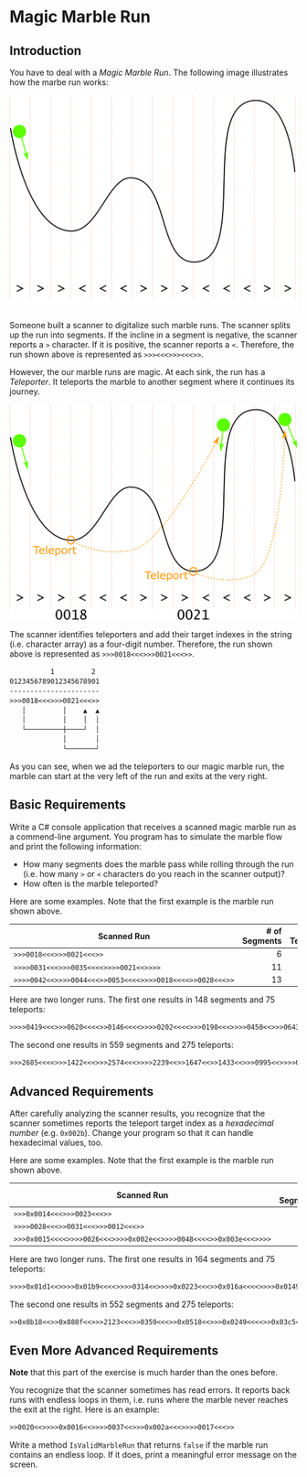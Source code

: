# Magic Marble Run

## Introduction

You have to deal with a *Magic Marble Run*. The following image illustrates how the marbe run works:

![Marble Run](./maze-basic.png)

Someone built a scanner to digitalize such marble runs. The scanner splits up the run into segments. If the incline in a segment is negative, the scanner reports a `>` character. If it is positive, the scanner reports a `<`. Therefore, the run shown above is represented as `>>><<<>>><<<>>`.

However, the our marble runs are magic. At each sink, the run has a *Teleporter*. It teleports the marble to another segment where it continues its journey.

![Magic Marble Run](./maze.png)

The scanner identifies teleporters and add their target indexes in the string (i.e. character array) as a four-digit number. Therefore, the run shown above is represented as `>>>0018<<<>>>0021<<<>>`.

```txt
          1         2
0123456789012345678901
----------------------
>>>0018<<<>>>0021<<<>>
   │         │    ▲  ▲
   │         │    │  │
   └─────────┼────┘  │
             │       │
             └───────┘
```

As you can see, when we ad the teleporters to our magic marble run, the marble can start at the very left of the run and exits at the very right.

## Basic Requirements

Write a C# console application that receives a scanned magic marble run as a commend-line argument. You program has to simulate the marble flow and print the following information:

* How many segments does the marble pass while rolling through the run (i.e. how many `>` or `<` characters do you reach in the scanner output)?
* How often is the marble teleported?

Here are some examples. Note that the first example is the marble run shown above.

| Scanned Run                                              | # of Segments | # of Teleports |
| -------------------------------------------------------- | ------------: | -------------: |
| `>>>0018<<<>>>0021<<<>>`                                 |             6 |              2 |
| `>>>>0031<<<>>>0035<<<<>>>>0021<<>>>>`                   |            11 |              3 |
| `>>>>0042<<>>>>0044<<<>>0053<<<<>>>>0018<<<<>>0028<<<>>` |            13 |              5 |

Here are two longer runs. The first one results in 148 segments and 75 teleports:

```txt
>>>>0419<<<>>>0620<<<<>>0146<<<<>>>>0202<<<<>>>0198<<<>>>>0450<<>>>0643<<<>>>>0045<<<<>>>>0655<<<>>0590<<<<>>>0743<<<>>>0144<<>>>>0028<<<>>>0339<<>>>0356<<<<>>0213<<>>0291<<>>0564<<>>0560<<<<>>0124<<>>>>0395<<<<>>>>0549<<<>>0365<<<>>>0263<<<>>>0401<<<>>>>0182<<<>>>0064<<<>>0282<<>>>0062<<<>>>>0506<<<>>>0108<<>>>0230<<<>>>0043<<>>0688<<<<>>>>0441<<>>>0157<<>>0179<<>>>>0098<<<>>>>0663<<<>>>0336<<<>>>>0623<<<>>0574<<>>>0677<<<<>>>0320<<<<>>>0754<<<>>>0435<<<>>>>0301<<>>>>0250<<<<>>0467<<<<>>>>0410<<<<>>>>0386<<<<>>>0074<<>>>0278<<>>0641<<<<>>0088<<>>>0231<<<>>>>0501<<<<>>0717<<>>>>0018<<<<>>>>0610<<>>>0311<<>>>>0471<<<>>>>0708<<<>>>0522<<>>>>0594<<<>>>0534<<>>>>0481<<<<>>>>0705<<<<>>0260<<<<>>0129<<<>>>>0757<<>>>0368<<<>>0532<<<>>>>0733<<>>0165<<<<>>>
```

The second one results in 559 segments and 275 teleports:

```txt
>>>2685<<<<>>>1422<<<>>>2574<<<>>>>2239<<>>1647<<>>1433<<>>>0995<<>>>>0751<<<<>>>>0816<<>>>0436<<<<>>0646<<>>>0721<<<<>>0609<<<>>>1602<<>>1529<<<>>>>2594<<<>>>>1067<<<>>>>1284<<<<>>>>0368<<>>>>2361<<<<>>>0706<<<>>>1903<<<<>>>>0958<<>>>2101<<>>>>2537<<<>>0472<<>>>>1245<<<<>>>>1170<<<>>1796<<>>1459<<>>>>0784<<<<>>>0284<<<>>0047<<<>>>1874<<<>>>>2041<<<>>1718<<<<>>>0128<<<>>>0339<<>>>>0883<<>>>>2378<<<<>>1758<<<<>>>>2313<<<>>>0594<<<<>>>2553<<<<>>1687<<<>>>0268<<>>>>1423<<<<>>>1462<<>>0536<<<>>>>2077<<<<>>>>0358<<<<>>1213<<>>>2397<<<>>>>0565<<>>>>0445<<>>0455<<<<>>>2120<<<<>>>2457<<>>2223<<<<>>>>0834<<<<>>>>2635<<>>>1842<<<>>>1774<<<<>>>1371<<<<>>>1611<<<>>2488<<>>>1825<<<<>>>>1079<<>>2564<<<<>>>>0680<<<<>>>1884<<<>>0425<<>>0252<<<<>>>>2791<<<<>>>1335<<<>>>>1562<<<<>>>>2232<<<<>>>>1114<<<>>>>1907<<<<>>1794<<<>>>>1539<<>>2765<<<<>>>>0975<<<<>>>0210<<<<>>>>0191<<<>>>2783<<<<>>>0771<<>>1004<<>>>>0814<<<>>>2671<<<>>0966<<>>>2745<<<>>2632<<<<>>>>0869<<<<>>2734<<>>>2201<<>>>0900<<<>>>>0220<<>>>>1976<<>>>1729<<<<>>0312<<<<>>>0274<<>>>1050<<<<>>>>2011<<<<>>>1216<<>>0390<<<<>>2408<<>>1296<<>>>1509<<<<>>0492<<>>2620<<>>>0920<<<<>>0029<<>>>>1853<<>>>0301<<<<>>>>0297<<<<>>1357<<<>>>1036<<<<>>>>0597<<<>>>>1346<<>>>1148<<<>>>>0483<<<<>>>>2088<<<>>>>2140<<>>>1949<<<>>>>2729<<>>1139<<<>>0943<<<>>>1179<<>>>0651<<<>>>2528<<>>>0157<<<>>>0057<<<<>>>>1105<<<<>>0846<<<>>0736<<>>1077<<<>>>>2069<<<>>2171<<>>>>2161<<<>>>0075<<<<>>0514<<>>>>1750<<<<>>1706<<>>>>1657<<>>2261<<<<>>>1815<<<<>>>0625<<<>>0911<<>>>2712<<<<>>>>2656<<<>>>2435<<<<>>1268<<<>>>0738<<<<>>>>1574<<>>>>1680<<<<>>2318<<<>>>>1845<<<>>>2485<<>>1660<<<<>>>>1492<<<<>>>>0109<<<<>>>>2245<<>>>0635<<<>>>>0137<<<<>>>>2213<<<>>2406<<>>0327<<<<>>>0349<<>>>>0857<<<<>>>0090<<>>>>1576<<<<>>>>2500<<<>>0555<<>>>>2032<<<<>>>>1250<<<<>>>1304<<<<>>>2350<<<>>>>1224<<<>>0119<<<>>2754<<<>>>1478<<>>>1543<<<>>1394<<<<>>>0019<<<<>>1816<<<<>>>>0665<<<>>>1930<<>>>>1944<<<<>>>>0667<<<>>>>2334<<<>>2030<<<<>>>0872<<<>>>1121<<<<>>1768<<<<>>>>0223<<>>>>0382<<<>>>>1924<<>>>>2515<<>>>>1586<<<>>>0696<<>>>>1872<<>>1965<<<<>>>0176<<<<>>2290<<>>>>0805<<<>>>>0710<<<<>>>0929<<<>>2172<<<>>>>2602<<<<>>>0414<<<>>>1014<<<<>>>0181<<<>>0896<<>>>>2009<<<>>>2152<<<>>>>0553<<<>>1635<<<<>>>>0155<<<>>0106<<>>1392<<<<>>>>1315<<>>2646<<<>>>2702<<>>>>1514<<<>>>>0378<<>>>>0240<<<>>>>0410<<<<>>>>0781<<<<>>>2271<<<>>>>1184<<<<>>>>2689<<>>>>0078<<<>>>1266<<<>>2443<<>>>>1325<<>>>>1150<<>>1195<<>>1096<<<<>>>1087<<<>>>1034<<>>>2477<<<>>>>1482<<<<>>>>0050<<<>>1017<<<<>>2339<<<<>>>0032<<<>>2059<<<>>>1727<<>>>0523<<>>>>2447<<<>>>1616<<<<>>2587<<>>>1379<<<<>>0578<<>>>>1982<<>>2104<<>>>>0493<<>>>>2524<<>>>>2795<<<>>>2263<<<<>>>2124<<<<>>0526<<<>>>1990<<<<>>>>1402<<<<>>>>2292<<<<>>>>1286<<<<>>>>2192<<<>>>2425<<<<>>>0976<<>>>>1696<<<>>>2381<<<<>>0243<<<<>>>>2582<<>>1443<<<<>>
```

## Advanced Requirements

After carefully analyzing the scanner results, you recognize that the scanner sometimes reports the teleport target index as a *hexadecimal number* (e.g. `0x002b`). Change your program so that it can handle hexadecimal values, too.

Here are some examples. Note that the first example is the marble run shown above.

| Scanned Run                                                       | # of Segments | # of Teleports |
| ----------------------------------------------------------------- | ------------: | -------------: |
| `>>>0x0014<<<>>>0023<<<>>`                                        |             6 |              2 |
| `>>>>0028<<<>>0031<<<>>>0012<<<>>`                                |             8 |              3 |
| `>>>0x0015<<<<>>>>0026<<<>>>>0x002e<<>>>>0048<<<<>>0x003e<<<>>>>` |            12 |              5 |

Here are two longer runs. The first one results in 164 segments and 75 teleports:

```txt
>>>>0x01d1<<>>>>0x01b9<<<<>>>>0314<<>>>>0x0223<<<>>0x016a<<<<>>>>0x0149<<<<>>0476<<<>>>>0705<<>>>0767<<<>>0843<<<>>>>0x00f4<<<<>>>0219<<>>0x032b<<>>>>0x00a0<<<<>>0x02a8<<<>>>>0x00fe<<<<>>0268<<<<>>>0x0288<<>>>>0x018f<<<<>>>>0x0088<<<<>>>>0x02ec<<>>0x001b<<<>>>>0661<<<<>>0x00cd<<<<>>>0617<<<<>>>>0x0024<<>>>>0462<<>>>>0x02b3<<<<>>>>0x01f9<<<<>>>0629<<<<>>>0x0205<<>>>0104<<<>>0x00ad<<<<>>>0x0216<<>>>0x0123<<>>>>0x004b<<<<>>0157<<<>>0423<<>>>0x02de<<<<>>>>0x022c<<<>>>0x023e<<>>0796<<>>>>0x007b<<>>0809<<<<>>>>0x01b0<<<<>>>>0x0117<<>>>>0x02b9<<>>>>0x0240<<>>0839<<<>>0x003d<<>>>0x0183<<<<>>0x005d<<<>>>>0102<<>>0588<<<>>0365<<<>>>>0x0337<<>>0127<<<<>>0x00ba<<<<>>>>0618<<<>>0303<<<<>>>0x00e6<<<>>>>0607<<>>0x003b<<>>>0778<<>>>>0x01e6<<<<>>0x015f<<>>>0x0131<<<<>>0787<<>>>0x01a5<<<>>0737<<>>0x0294<<>>>>0x0017<<<>>0x02d1<<<<>>0x017e<<>>0530<<>>>
```

The second one results in 552 segments and 275 teleports:

```txt
>>0x0b18<<>>0x080f<<>>>2123<<<>>0359<<<>>0x0518<<>>>0x0249<<<<>>0x03c5<<<<>>1042<<<>>>1421<<>>>>0x06e0<<<<>>0784<<<<>>>2189<<<>>0404<<<>>>>1065<<<>>>>1400<<>>>>0x0371<<>>0x0635<<<<>>2765<<<>>>>0105<<>>2024<<>>>0x01bf<<<>>>>1645<<>>>>1939<<<>>>>2415<<<>>0029<<<>>>>0x03a4<<>>>>2836<<<>>0x00cf<<<<>>>0x043f<<>>>>2086<<<>>>2010<<>>0x0983<<<>>>0x0226<<<<>>1192<<<<>>1614<<>>>0x0b5f<<<<>>2247<<<>>>>0x017b<<<>>0968<<<<>>>0x01ef<<>>>>2395<<<<>>>0x03f3<<<<>>>>0x03ba<<<<>>>>0x0a26<<<>>>1077<<>>>0x00bc<<>>>0x079d<<>>>0847<<<>>0x0684<<<>>0x0627<<<>>>>0324<<<>>>0x0420<<<<>>0x0940<<<>>>>0x0640<<>>>1292<<<<>>>>0x00fb<<<<>>0x023d<<>>>0x0399<<>>>>0751<<<>>2377<<<<>>>>0x04ab<<>>0x045d<<<<>>>0x0563<<<<>>>0305<<>>>2453<<<>>>0818<<>>>>1216<<<>>0x032d<<>>0x02fa<<>>>>0261<<<<>>1897<<<>>>2285<<<<>>>>2497<<<<>>>>0651<<<<>>0x0304<<>>>>1448<<>>>>0425<<<>>1858<<<<>>>1440<<<<>>1679<<<>>>0x0610<<<<>>>2729<<<>>>>0x0186<<<<>>0x03f6<<<>>2632<<>>>0031<<>>0x09f6<<<<>>>>0x086f<<<>>0x0607<<<<>>0x0863<<<<>>>0x00bf<<<>>2526<<<>>>>0x0a7b<<<>>>0339<<<>>1900<<<>>0x009b<<<<>>>0x05f2<<<>>>>1928<<>>>0x0084<<<>>>0361<<>>2949<<>>>0707<<<>>>2746<<<<>>0x0af6<<<<>>>>1495<<<>>2338<<<<>>0x0531<<>>>0476<<<<>>>>1475<<>>>>2976<<<<>>>0x06f7<<<>>1513<<<>>>>1835<<>>0x005a<<<>>>>2663<<>>>0x0680<<<<>>>>0686<<<>>>0x06ba<<<<>>>>1881<<<>>>>0x05f4<<>>>>2334<<<>>>>1983<<<<>>>>0x009d<<<<>>>>0x0b0a<<<>>>2596<<<<>>>>2942<<<<>>>0x06a4<<>>>>0x017d<<>>>2506<<>>>1234<<<>>>0929<<>>>2427<<<<>>2792<<>>>0106<<>>>>0450<<>>>0858<<>>0177<<<>>0414<<<<>>2288<<<>>>>1353<<<>>2052<<<>>0507<<<<>>>1088<<<<>>1993<<<<>>>>0x066c<<>>>0465<<<>>>>1131<<<>>>>0x051a<<>>>>0x0b54<<<>>>0x01f9<<<>>>>2863<<<>>1870<<<>>0x061e<<>>0710<<<<>>>>0x00f3<<<>>>2870<<>>0x02da<<<>>>>0990<<<<>>>>0x0557<<>>>0x0362<<<>>0x0a84<<<>>>0x04bb<<<>>>>2073<<>>>>0x0321<<<<>>>0x0387<<<<>>>1735<<<>>>0739<<>>>>0080<<<>>>>0x007c<<>>>>1113<<<>>>2187<<<>>0x0408<<>>>>0x08a7<<>>>>1158<<<<>>2275<<>>0x09f7<<>>0x04ea<<<<>>>2107<<>>0x0a50<<>>>0x04e9<<<>>>>0x065a<<<>>2735<<>>>>0834<<<>>0x02a2<<<>>0642<<>>0843<<<>>>>1243<<<>>>1098<<<<>>0527<<<>>>>2145<<>>>>1821<<<<>>>2768<<<<>>>0x05b9<<>>0586<<<<>>>>0x08b4<<<<>>>0x05d6<<<<>>>>0x08cf<<<>>0238<<<>>0x08d1<<<<>>1801<<<>>>0x0b9c<<>>0x0090<<<>>0x0b8d<<<<>>0x03e7<<<<>>>>0x058b<<<<>>0x0775<<<>>2565<<<<>>2177<<>>>>1579<<<>>>0274<<>>>0x07e4<<>>0620<<<>>0x003e<<<<>>>0x0856<<>>2709<<>>>0018<<<>>2493<<<<>>>1167<<<<>>>2618<<<<>>>>0726<<<<>>>>0x04f7<<<>>>0623<<<>>>>0x07cb<<<>>2319<<>>>2859<<>>>>1812<<<>>0598<<>>>0x0b61<<<<>>>1845<<<>>2093<<>>0x0581<<<<>>2576<<<>>>>0051<<<>>>2391<<<<>>0x0ae6<<<<>>>>0891<<<<>>>0x0a66<<<<>>>2878<<<<>>>>0x0223<<<<>>>0536<<>>>>0691<<<>>>1318<<<>>>>2356<<<<>>2535<<<>>0x047c<<<>>0x06f4<<<<>>0x06db<<<>>0227<<>>1363<<<<>>>2629<<>>>>1972<<>>>>0x0b72<<>>2721<<<<>>>0x0496<<<<>>0x0697<<>>0x0900<<<<>>0x011c<<<<>>>0x0595<<<>>0x0904<<<<>>>>0x07aa<<>>0x073e<<<>>>>2423<<<<>>0x028e<<>>>0x08a4<<>>>>0335<<>>1477<<>>>0x06b9<<<>>>0x09ad<<<>>>2675<<<>>>2035<<<>>>>0306<<<<>>>>0048<<<<>>>>0205<<>>2445<<>>2467<<<>>>>
```

## Even More Advanced Requirements

**Note** that this part of the exercise is much harder than the ones before.

You recognize that the scanner sometimes has read errors. It reports back runs with endless loops in them, i.e. runs where the marble never reaches the exit at the right. Here is an example:

```txt
>>0020<<>>>>0x0016<<>>>>0037<<>>>0x002a<<<>>>>0017<<<>>
```

Write a method `IsValidMarbleRun` that returns `false` if the marble run contains an endless loop. If it does, print a meaningful error message on the screen.
